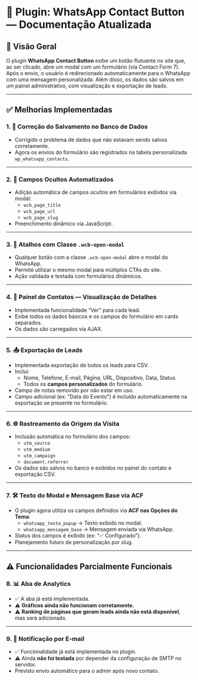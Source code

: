 ﻿
# 📌 Plugin: WhatsApp Contact Button — Documentação Atualizada

## 📖 Visão Geral

O plugin **WhatsApp Contact Button** exibe um botão flutuante no site que, ao ser clicado, abre um modal com um formulário (via Contact Form 7). Após o envio, o usuário é redirecionado automaticamente para o WhatsApp com uma mensagem personalizada. Além disso, os dados são salvos em um painel administrativo, com visualização e exportação de leads.

---

## ✅ Melhorias Implementadas

### 1. 🧠 Correção do Salvamento no Banco de Dados
- Corrigido o problema de dados que não estavam sendo salvos corretamente.
- Agora os envios do formulário são registrados na tabela personalizada `wp_whatsapp_contacts`.

---

### 2. 🧾 Campos Ocultos Automatizados
- Adição automática de campos ocultos em formulários exibidos via modal:
  - `wcb_page_title`
  - `wcb_page_url`
  - `wcb_page_slug`
- Preenchimento dinâmico via JavaScript.

---

### 3. 💬 Atalhos com Classe `.wcb-open-modal`
- Qualquer botão com a classe `.wcb-open-modal` abre o modal do WhatsApp.
- Permite utilizar o mesmo modal para múltiplos CTAs do site.
- Ação validada e testada com formulários dinâmicos.

---

### 4. 🔎 Painel de Contatos — Visualização de Detalhes
- Implementada funcionalidade “Ver” para cada lead.
- Exibe todos os dados básicos e os campos do formulário em cards separados.
- Os dados são carregados via AJAX.

---

### 5. 📤 Exportação de Leads
- Implementada exportação de todos os leads para CSV.
- Inclui:
  - Nome, Telefone, E-mail, Página, URL, Dispositivo, Data, Status.
  - Todos os **campos personalizados** do formulário.
- Campo de notas removido por não estar em uso.
- Campo adicional (ex: "Data do Evento") é incluído automaticamente na exportação se presente no formulário.

---

### 6. 🌐 Rastreamento da Origem da Visita
- Inclusão automática no formulário dos campos:
  - `utm_source`
  - `utm_medium`
  - `utm_campaign`
  - `document.referrer`
- Os dados são salvos no banco e exibidos no painel do contato e exportação CSV.

---

### 7. 🛠️ Texto do Modal e Mensagem Base via ACF
- O plugin agora utiliza os campos definidos via **ACF nas Opções do Tema**:
  - `whatsapp_texto_popup` → Texto exibido no modal.
  - `whatsapp_mensagem_base` → Mensagem enviada via WhatsApp.
- Status dos campos é exibido (ex: “✅ Configurado”).
- Planejamento futuro de personalização por slug.

---


## ⚠️ Funcionalidades Parcialmente Funcionais

### 8. 📊 Aba de Analytics
- ✅ A aba já está implementada.
- ⚠️ **Gráficos ainda não funcionam corretamente.**
- ⚠️ **Ranking de páginas que geram leads ainda não está disponível**, mas será adicionado.

---

### 9. 📧 Notificação por E-mail
- ✅ Funcionalidade já está implementada no plugin.
- ⚠️ Ainda **não foi testada** por depender da configuração de SMTP no servidor.
- Previsto envio automático para o admin após novo contato.
